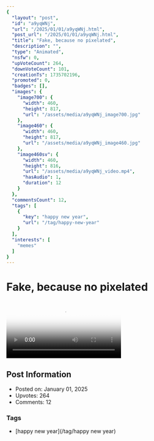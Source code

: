 ```yaml
---
{
  "layout": "post",
  "id": "a9yqWNj",
  "url": "/2025/01/01/a9yqWNj.html",
  "post_url": "/2025/01/01/a9yqWNj.html",
  "title": "Fake, because no pixelated",
  "description": "",
  "type": "Animated",
  "nsfw": 0,
  "upVoteCount": 264,
  "downVoteCount": 101,
  "creationTs": 1735702196,
  "promoted": 0,
  "badges": [],
  "images": {
    "image700": {
      "width": 460,
      "height": 817,
      "url": "/assets/media/a9yqWNj_image700.jpg"
    },
    "image460": {
      "width": 460,
      "height": 817,
      "url": "/assets/media/a9yqWNj_image460.jpg"
    },
    "image460sv": {
      "width": 460,
      "height": 816,
      "url": "/assets/media/a9yqWNj_video.mp4",
      "hasAudio": 1,
      "duration": 12
    }
  },
  "commentsCount": 12,
  "tags": [
    {
      "key": "happy new year",
      "url": "/tag/happy-new-year"
    }
  ],
  "interests": [
    "memes"
  ]
}
---
```


# Fake, because no pixelated

<video controls playsinline loop poster="/assets/media/a9yqWNj_image460.jpg">
  <source src="/assets/media/a9yqWNj_video.mp4" type="video/mp4">
  Your browser does not support the video tag.
</video>

## Post Information

- Posted on: January 01, 2025
- Upvotes: 264
- Comments: 12

### Tags

- [happy new year](/tag/happy new year)

